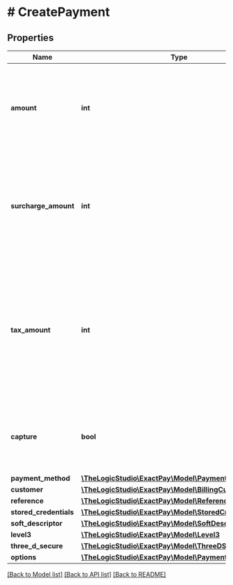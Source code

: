# # CreatePayment

## Properties

Name | Type | Description | Notes
------------ | ------------- | ------------- | -------------
**amount** | **int** | Total amount including all surcharges, taxes etc. in smallest currency unit, for example, in cents. |
**surcharge_amount** | **int** | Surcharge amount, in smallest currency unit, for example, in cents. This is assumed to already be included in the amount. | [optional]
**tax_amount** | **int** | Level 2 tax value, included in total amount, in smallest currency units, for example, in cents in USD. Sales tax in the US, or PST for Canadian merchants. | [optional]
**capture** | **bool** | Set this to false if you only want to authorize for the amount. Defaults to true. | [optional]
**payment_method** | [**\TheLogicStudio\ExactPay\Model\PaymentMethodChoice**](PaymentMethodChoice.md) |  |
**customer** | [**\TheLogicStudio\ExactPay\Model\BillingCustomer**](BillingCustomer.md) |  | [optional]
**reference** | [**\TheLogicStudio\ExactPay\Model\Reference**](Reference.md) |  | [optional]
**stored_credentials** | [**\TheLogicStudio\ExactPay\Model\StoredCredentials**](StoredCredentials.md) |  | [optional]
**soft_descriptor** | [**\TheLogicStudio\ExactPay\Model\SoftDescriptor**](SoftDescriptor.md) |  | [optional]
**level3** | [**\TheLogicStudio\ExactPay\Model\Level3**](Level3.md) |  | [optional]
**three_d_secure** | [**\TheLogicStudio\ExactPay\Model\ThreeDSecure**](ThreeDSecure.md) |  | [optional]
**options** | [**\TheLogicStudio\ExactPay\Model\PaymentOptions**](PaymentOptions.md) |  | [optional]

[[Back to Model list]](../../README.md#models) [[Back to API list]](../../README.md#endpoints) [[Back to README]](../../README.md)
